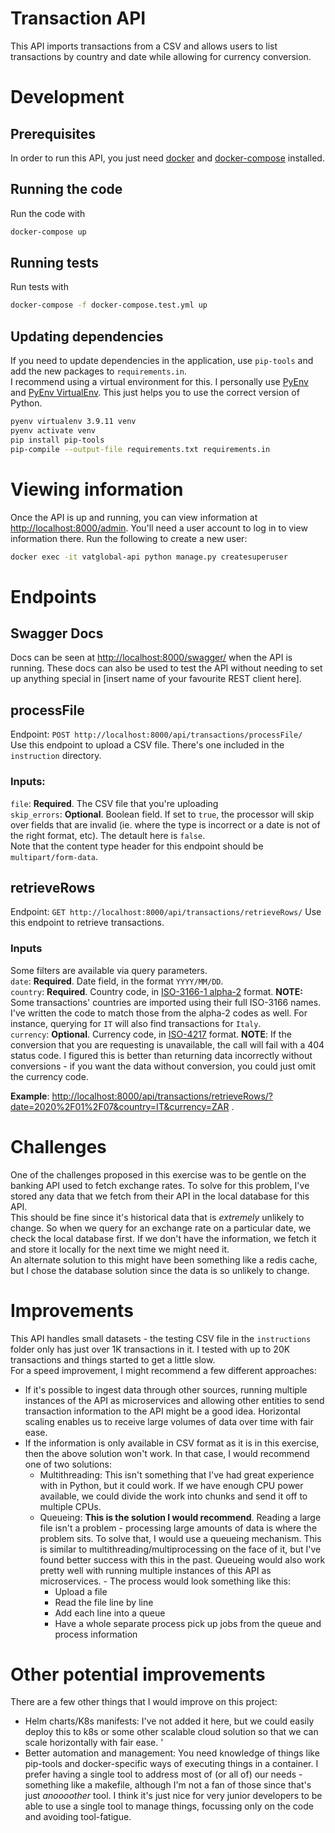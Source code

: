 # Transaction API

This API imports transactions from a CSV and allows users to list transactions by country and date while allowing for
currency conversion.

# Development

## Prerequisites

In order to run this API, you just need [docker](https://www.docker.com/)
and [docker-compose](https://docs.docker.com/compose/install/) installed.

## Running the code

Run the code with

```bash
docker-compose up
```

## Running tests

Run tests with

```bash
docker-compose -f docker-compose.test.yml up
```

## Updating dependencies

If you need to update dependencies in the application, use `pip-tools` and add the new packages to `requirements.in`.  
I recommend using a virtual environment for this. I personally use [PyEnv](https://github.com/pyenv/pyenv)
and [PyEnv VirtualEnv](https://github.com/pyenv/pyenv-virtualenv). This just helps you to use the correct version of
Python.

```bash
pyenv virtualenv 3.9.11 venv
pyenv activate venv
pip install pip-tools
pip-compile --output-file requirements.txt requirements.in
 ```

# Viewing information

Once the API is up and running, you can view information at [http://localhost:8000/admin](http://localhost:8000/admin).
You'll need a user account to log in to view information there. Run the following to create a new user:

```bash
docker exec -it vatglobal-api python manage.py createsuperuser
```

# Endpoints

## Swagger Docs
Docs can be seen at [http://localhost:8000/swagger/](http://localhost:8000/swagger/) when the API is running.  These docs can also be used to test the API without needing to set up anything special in [insert name of your favourite REST client here].

## processFile

Endpoint: `POST http://localhost:8000/api/transactions/processFile/`  
Use this endpoint to upload a CSV file. There's one included in the `instruction` directory.

### Inputs:

`file`: **Required**. The CSV file that you're uploading  
`skip_errors`: **Optional**. Boolean field. If set to `true`, the processor will skip over fields that are invalid (ie.
where the type is incorrect or a date is not of the right format, etc). The detault here is `false`.  
Note that the content type header for this endpoint should be `multipart/form-data`.

## retrieveRows

Endpoint: `GET http://localhost:8000/api/transactions/retrieveRows/`
Use this endpoint to retrieve transactions.

### Inputs

Some filters are available via query parameters.  
`date`: **Required**. Date field, in the format `YYYY/MM/DD`.   
`country`: **Required**. Country code, in [ISO-3166-1 alpha-2](https://datahub.io/core/country-list#data) format. **NOTE:** Some transactions' countries are imported using their full ISO-3166 names. I've written the code to match those from the alpha-2 codes as well. For instance, querying for `IT` will also find transactions for `Italy`.    
`currency`: **Optional**. Currency code, in [ISO-4217](https://datahub.io/core/currency-codes#data) format. **NOTE**: If the conversion that you are requesting is unavailable, the call will fail with a 404 status code. I figured this is better than returning data incorrectly without conversions - if you want the data without conversion, you could just omit the currency code.

**Example**: [http://localhost:8000/api/transactions/retrieveRows/?date=2020%2F01%2F07&country=IT&currency=ZAR](http://localhost:8000/api/transactions/retrieveRows/?date=2020%2F01%2F07&country=IT&currency=ZAR)
.

# Challenges

One of the challenges proposed in this exercise was to be gentle on the banking API used to fetch exchange rates. To
solve for this problem, I've stored any data that we fetch from their API in the local database for this API.  
This should be fine since it's historical data that is _extremely_ unlikely to change. So when we query for an exchange
rate on a particular date, we check the local database first. If we don't have the information, we fetch it and store it
locally for the next time we might need it.  
An alternate solution to this might have been something like a redis cache, but I chose the database solution since the
data is so unlikely to change.

# Improvements

This API handles small datasets - the testing CSV file in the `instructions` folder only has just over 1K transactions
in it. I tested with up to 20K transactions and things started to get a little slow.  
For a speed improvement, I might recommend a few different approaches:

- If it's possible to ingest data through other sources, running multiple instances of the API as microservices and
  allowing other entities to send transaction information to the API might be a good idea. Horizontal scaling enables us
  to receive large volumes of data over time with fair ease.
- If the information is only available in CSV format as it is in this exercise, then the above solution won't work. In
  that case, I would recommend one of two solutions:
    - Multithreading: This isn't something that I've had great experience with in Python, but it could work. If we have
      enough CPU power available, we could divide the work into chunks and send it off to multiple CPUs.
    - Queueing: **This is the solution I would recommend**. Reading a large file isn't a problem - processing large
      amounts of data is where the problem sits. To solve that, I would use a queueing mechanism. This is similar to
      multithreading/multiprocessing on the face of it, but I've found better success with this in the past. Queueing
      would also work pretty well with running multiple instances of this API as microservices.    - The process would look something like this:
        - Upload a file
        - Read the file line by line
        - Add each line into a queue
        - Have a whole separate process pick up jobs from the queue and process information

# Other potential improvements
There are a few other things that I would improve on this project:
- Helm charts/K8s manifests: I've not added it here, but we could easily deploy this to k8s or some other scalable cloud solution so that we can scale horizontally with fair ease. '
- Better automation and management: You need knowledge of things like pip-tools and docker-specific ways of executing things in a container. I prefer having a single tool to address most of (or all of) our needs - something like a makefile, although I'm not a fan of those since that's just _anoooother_ tool. I think it's just nice for very junior developers to be able to use a single tool to manage things, focussing only on the code and avoiding tool-fatigue.